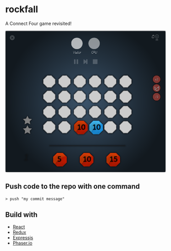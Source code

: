 # rockfall
A Connect Four game revisited!

![Rockfall](rockfall.png "Rockfall")

## Push code to the repo with one command

```> push "my commit message"```

## Build with

* [React](https://facebook.github.io/react/)
* [Redux](http://redux.js.org/)
* [Expressjs](http://expressjs.com)
* [Phaser.io](http://phaser.io/)
